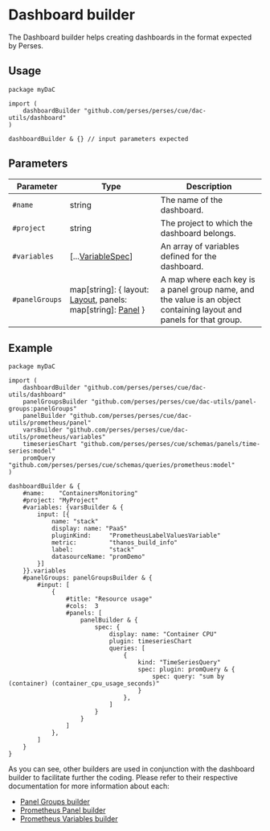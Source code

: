 # Dashboard builder

The Dashboard builder helps creating dashboards in the format expected by Perses.

## Usage

```cue
package myDaC

import (
	dashboardBuilder "github.com/perses/perses/cue/dac-utils/dashboard"
)

dashboardBuilder & {} // input parameters expected
```

## Parameters

| Parameter      | Type                                                                                                                                   | Description                                                                                                         |
|----------------|----------------------------------------------------------------------------------------------------------------------------------------|---------------------------------------------------------------------------------------------------------------------|
| `#name`        | string                                                                                                                                 | The name of the dashboard.                                                                                          |
| `#project`     | string                                                                                                                                 | The project to which the dashboard belongs.                                                                         |
| `#variables`   | [...[VariableSpec](../../api/variable.md#dashboard-level)]                                                                             | An array of variables defined for the dashboard.                                                                    |
| `#panelGroups` | map[string]: { layout: [Layout](../../api/dashboard.md#layout-specification), panels: map[string]: [Panel](../../api/dashboard.md#panel-specification) } | A map where each key is a panel group name, and the value is an object containing layout and panels for that group. |

## Example

```cue
package myDaC

import (
	dashboardBuilder "github.com/perses/perses/cue/dac-utils/dashboard"
	panelGroupsBuilder "github.com/perses/perses/cue/dac-utils/panel-groups:panelGroups"
	panelBuilder "github.com/perses/perses/cue/dac-utils/prometheus/panel"
	varsBuilder "github.com/perses/perses/cue/dac-utils/prometheus/variables"
	timeseriesChart "github.com/perses/perses/cue/schemas/panels/time-series:model"
	promQuery "github.com/perses/perses/cue/schemas/queries/prometheus:model"
)

dashboardBuilder & {
	#name:    "ContainersMonitoring"
	#project: "MyProject"
	#variables: {varsBuilder & {
		input: [{
			name: "stack"
			display: name: "PaaS"
			pluginKind:     "PrometheusLabelValuesVariable"
			metric:         "thanos_build_info"
			label:          "stack"
			datasourceName: "promDemo"
		}]
	}}.variables
	#panelGroups: panelGroupsBuilder & {
		#input: [
			{
				#title: "Resource usage"
				#cols:  3
				#panels: [
					panelBuilder & {
						spec: {
							display: name: "Container CPU"
							plugin: timeseriesChart
							queries: [
								{
									kind: "TimeSeriesQuery"
									spec: plugin: promQuery & {
										spec: query: "sum by (container) (container_cpu_usage_seconds)"
									}
								},
							]
						}
					}
				]
			},
		]
	}
}
```

As you can see, other builders are used in conjunction with the dashboard builder to facilitate further the coding.
Please refer to their respective documentation for more information about each:
- [Panel Groups builder](./panel-groups.md)
- [Prometheus Panel builder](./prometheus/panel.md)
- [Prometheus Variables builder](./prometheus/variables.md)
